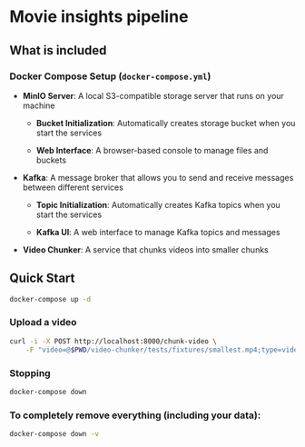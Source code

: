 # Movie insights pipeline

## What is included

### Docker Compose Setup (`docker-compose.yml`)

- **MinIO Server**: A local S3-compatible storage server that runs on your machine

  - **Bucket Initialization**: Automatically creates storage bucket when you start the services

  - **Web Interface**: A browser-based console to manage files and buckets

- **Kafka**: A message broker that allows you to send and receive messages between different services

  - **Topic Initialization**: Automatically creates Kafka topics when you start the services

  - **Kafka UI**: A web interface to manage Kafka topics and messages

- **Video Chunker**: A service that chunks videos into smaller chunks

## Quick Start

```bash
docker-compose up -d
```

### Upload a video

```bash
curl -i -X POST http://localhost:8000/chunk-video \
    -F "video=@$PWD/video-chunker/tests/fixtures/smallest.mp4;type=video/mp4"
```

### Stopping

```bash
docker-compose down
```

### To completely remove everything (including your data):

```bash
docker-compose down -v
```
